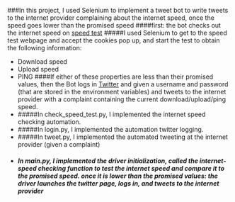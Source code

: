 ###In this project, I used Selenium to implement a tweet bot to write tweets to the internet provider complaining about the internet speed, once the speed goes lower than the promised speed 
####first: the bot checks out the internet speed on [speed test](https://www.speedtest.com) 
#####I used Selenium to get to the speed test webpage and accept the cookies pop up, and start the test to obtain the following information:
- Download speed 
- Upload speed
- PING
####If either of these properties are less than their promised values, then the Bot logs in [Twitter](https://www.twitter.com) and given a username and password (that are stored in the environment variables) and tweets to the internet provider with  a complaint  containing the current download/upload/ping speed.
- #####In check_speed_test.py, I implemented the internet speed checking automation.
- #####In login.py, I implemented the  automation twitter logging.
- #####In tweet.py, I implemented the automated tweeting at the internet provider (given a complaint)
- ##### In main.py, I implemented the driver initialization, called the internet-speed checking function to test the internet speed  and compare it to the promised speed. once it is lower than the promised values: the driver launches the twitter page, logs in, and tweets to the internet provider